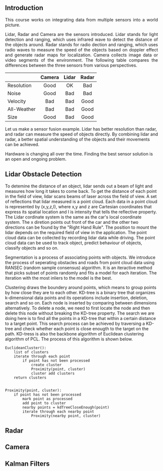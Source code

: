 ## Introduction

<p align='justify'>
This course works on integrating data from multiple sensors into a world picture.
</p> 

<p align='justify'>
Lidar, Radar and Camera are the sensors introduced. Lidar stands for light detection and ranging, which uses infrared wave to detect the distance of the objects around. Radar stands for radio dection and ranging, which uses radio waves to measure the speed of the objects based on doppler effect and generate radar maps for localization. Camera collects image data or video segments of the environment. The following table compares the differences between the three sensors from various perspectives. 
</p> 


|               | Camera        | Lidar         | Radar         |
| ------------- |:-------------:|:-------------:|:-------------:|
| Resolution    | Good          | OK            | Bad           |
| Noise         | Good          | Bad           | Bad           |
| Velocity      | Bad           | Bad           | Good          |
| All-Weather   | Bad           | Bad           | Good          |
| Size          | Good          | Bad           | Good          |


Let us make a sensor fusion example. Lidar has better resolution than radar, and radar can measure the speed of objects directly. By combining lidar and radar, a better spatial understanding of the objects and their movements can be achieved.

Hardware is changing all over the time. Finding the best sensor solution is an open and ongoing problem.

## Lidar Obstacle Detection

To detemine the distance of an object, lidar sends out a beam of light and measures how long it takes to come back. To get the distance of each point in the field of view, lidar scans beams of laser across the field of view. A set of reflections that lidar measured is a point cloud. Each data in a point cloud is represented by (x,y,z,I), where x,y and z are Cartesian coordinates that express its spatial location and I is intensity that tells the reflective property. The Lidar cordinate system is the same as the car's local coordinate system. The x diretion points out front of the car and the other two directions can be found by the "Right Hand Rule". The position to mount the lidar depends on the required field of view in the application. The point cloud data can be collected by recording lidar data while driving. The point cloud data can be used to track object, predict behaviour of objects, classify objects and so on. 

Segmentation is a process of associating points with objects. We introduce the process of seperating obstacles and roads from point cloud data using RANSEC (random sample consensus) algorithm. It is an iteractive method that picks subset of points randomly and fits a model for each iteration. The iteration with the most inliers to the model is the best. 

Clustering draws the boundery around points, which means to group points by how close they are to each other. KD-tree is a binary tree that organizes k-dimensional data points and its operations include insertion, deletion, search and so on. Each node is inserted by comparing between dimensions alternatively. To delete a node, we need to first locate the node and then delete this node without breaking the KD-tree property. The search we are doing here is to find all the points in a KD-tree that within a certain distance to a target point. This search process can be achieved by traversing a KD-tree and check whether each point is close enougth to the target on the path. KD-tress is also the backbone algorithm of Euclidean clustering algorithm of PCL. The process of this algorithm is shown below.

    EuclideanCluster():
        list of clusters
	    iterate through each point
		    if point has not been processed
			    create cluster
			    Proximity(point, cluster)
			    cluster add clusters
	    return clusters


    Proximity(point, cluster):
        if point has not been processed
		    mark point as processed
		    add point to cluster
		    nearby points = kdTreeCloseEnough(point)
		    iterate through each nearby point
			    Proximity(nearby point, cluster)







## Radar




## Camera





## Kalman Filters